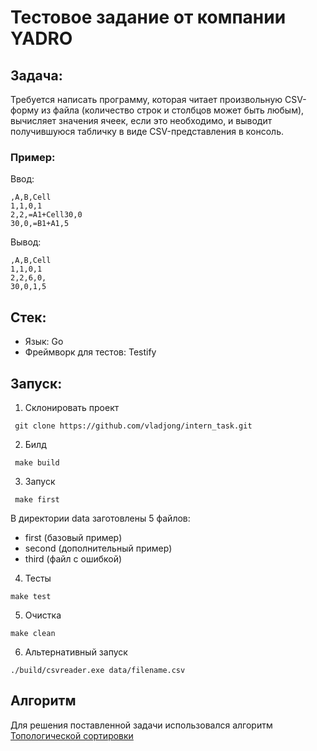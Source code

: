 # Тестовое задание от компании YADRO

## Задача:

Требуется написать программу, которая читает произвольную CSV-форму из файла (количество строк и столбцов может быть
любым), вычисляет значения ячеек, если это необходимо, и выводит получившуюся табличку в виде CSV-представления в
консоль.

### Пример:

Ввод:
```
,A,B,Cell
1,1,0,1
2,2,=A1+Cell30,0
30,0,=B1+A1,5
```

Вывод:
```
,A,B,Cell
1,1,0,1
2,2,6,0,
30,0,1,5
```

## Стек:

- Язык: Go
- Фреймворк для тестов: Testify

## Запуск:

1. Склонировать проект

```
 git clone https://github.com/vladjong/intern_task.git
```

2. Билд

```
 make build
```

3. Запуск

```
 make first
```

В директории data заготовлены 5 файлов:
- first (базовый пример)
- second (дополнительный пример)
- third (файл с ошибкой)

4. Тесты

```
make test
```

5. Очистка

```
make clean
```

6. Альтернативный запуск

```
./build/csvreader.exe data/filename.csv
```

## Алгоритм

Для решения поставленной задачи использовался алгоритм [Топологической сортировки](https://ru.wikipedia.org/wiki/%D0%A2%D0%BE%D0%BF%D0%BE%D0%BB%D0%BE%D0%B3%D0%B8%D1%87%D0%B5%D1%81%D0%BA%D0%B0%D1%8F_%D1%81%D0%BE%D1%80%D1%82%D0%B8%D1%80%D0%BE%D0%B2%D0%BA%D0%B0#:~:text=%D0%A2%D0%BE%D0%BF%D0%BE%D0%BB%D0%BE%D0%B3%D0%B8%D1%87%D0%B5%D1%81%D0%BA%D0%B0%D1%8F%20%D1%81%D0%BE%D1%80%D1%82%D0%B8%D1%80%D0%BE%D0%B2%D0%BA%D0%B0%20%E2%80%94%20%D1%83%D0%BF%D0%BE%D1%80%D1%8F%D0%B4%D0%BE%D1%87%D0%B8%D0%B2%D0%B0%D0%BD%D0%B8%D0%B5%20%D0%B2%D0%B5%D1%80%D1%88%D0%B8%D0%BD%20%D0%B1%D0%B5%D1%81%D0%BA%D0%BE%D0%BD%D1%82%D1%83%D1%80%D0%BD%D0%BE%D0%B3%D0%BE,%D0%BE%D1%80%D0%B3%D1%80%D0%B0%D1%84%D0%B0%20%D0%BD%D0%B0%20%D0%BC%D0%BD%D0%BE%D0%B6%D0%B5%D1%81%D1%82%D0%B2%D0%B5%20%D0%B5%D0%B3%D0%BE%20%D0%B2%D0%B5%D1%80%D1%88%D0%B8%D0%BD.)
